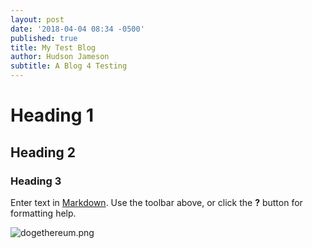 ```yaml
---
layout: post
date: '2018-04-04 08:34 -0500'
published: true
title: My Test Blog
author: Hudson Jameson
subtitle: A Blog 4 Testing
---
```

# Heading 1
## Heading 2
### Heading 3

Enter text in [Markdown](http://daringfireball.net/projects/markdown/). Use the toolbar above, or click the **?** button for formatting help.

![dogethereum.png]({{site.baseurl}}/img/dogethereum.png)